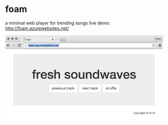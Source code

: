 # foam
a minimal web player for trending songs
live demo: http://foam.azurewebsites.net/

![screenshot](/screen.png)


